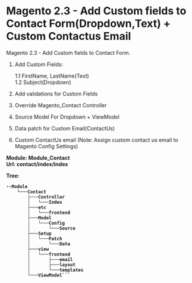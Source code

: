 # Magento 2.3 - Add Custom fields to Contact Form(Dropdown,Text) + Custom Contactus Email

Magento 2.3 - Add Custom fields to Contact Form.

1. Add Custom Fields:<br />

    1.1 FirstName, LastName(Text)<br />
    1.2 Subject(Dropdown)<br />
    
2. Add validations for Custom Fields
3. Override Magento_Contact Controller
4. Source Model For Dropdown + ViewModel
5. Data patch for Custom Email(ContactUs)
6. Custom ContactUs email (Note: Assign custom contact us email to Magento Config Settings)<br />

<b>Module: Module_Contact<br />
Url: contact/index/index <br />
    
Tree:
```|-- README.md
--Module
    └───Contact
        ├───Controller
        │   └───Index
        ├───etc
        │   └───frontend
        ├───Model
        │   └───Config
        │       └───Source
        ├───Setup
        │   └───Patch
        │       └───Data
        ├───view
        │   └───frontend
        │       ├───email
        │       ├───layout
        │       └───templates
        └───ViewModel```
